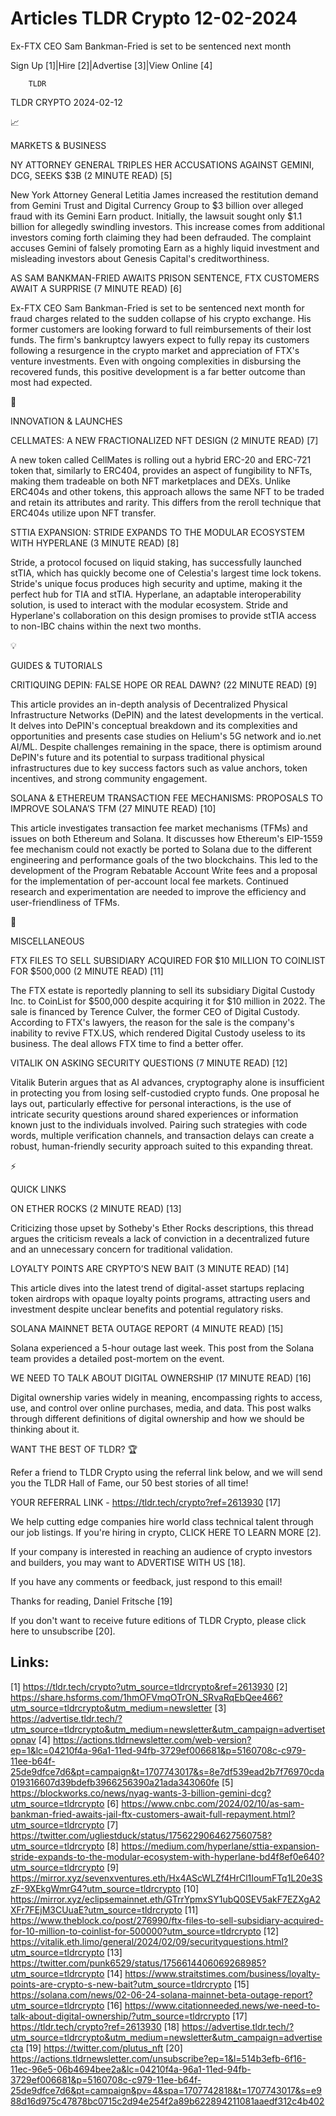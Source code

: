 # Articles TLDR Crypto 12-02-2024

Ex-FTX CEO Sam Bankman-Fried is set to be sentenced next month  

Sign Up [1]|Hire [2]|Advertise [3]|View Online [4] 

		TLDR 

TLDR CRYPTO 2024-02-12

📈 

MARKETS & BUSINESS

 NY ATTORNEY GENERAL TRIPLES HER ACCUSATIONS AGAINST GEMINI, DCG,
SEEKS $3B (2 MINUTE READ) [5] 

 New York Attorney General Letitia James increased the restitution
demand from Gemini Trust and Digital Currency Group to $3 billion over
alleged fraud with its Gemini Earn product. Initially, the lawsuit
sought only $1.1 billion for allegedly swindling investors. This
increase comes from additional investors coming forth claiming they
had been defrauded. The complaint accuses Gemini of falsely promoting
Earn as a highly liquid investment and misleading investors about
Genesis Capital's creditworthiness. 

 AS SAM BANKMAN-FRIED AWAITS PRISON SENTENCE, FTX CUSTOMERS AWAIT A
SURPRISE (7 MINUTE READ) [6] 

 Ex-FTX CEO Sam Bankman-Fried is set to be sentenced next month for
fraud charges related to the sudden collapse of his crypto exchange.
His former customers are looking forward to full reimbursements of
their lost funds. The firm's bankruptcy lawyers expect to fully repay
its customers following a resurgence in the crypto market and
appreciation of FTX's venture investments. Even with ongoing
complexities in disbursing the recovered funds, this positive
development is a far better outcome than most had expected. 

🚀 

INNOVATION & LAUNCHES

 CELLMATES: A NEW FRACTIONALIZED NFT DESIGN (2 MINUTE READ) [7] 

 A new token called CellMates is rolling out a hybrid ERC-20 and
ERC-721 token that, similarly to ERC404, provides an aspect of
fungibility to NFTs, making them tradeable on both NFT marketplaces
and DEXs. Unlike ERC404s and other tokens, this approach allows the
same NFT to be traded and retain its attributes and rarity. This
differs from the reroll technique that ERC404s utilize upon NFT
transfer. 

 STTIA EXPANSION: STRIDE EXPANDS TO THE MODULAR ECOSYSTEM WITH
HYPERLANE (3 MINUTE READ) [8] 

 Stride, a protocol focused on liquid staking, has successfully
launched stTIA, which has quickly become one of Celestia's largest
time lock tokens. Stride's unique focus produces high security and
uptime, making it the perfect hub for TIA and stTIA. Hyperlane, an
adaptable interoperability solution, is used to interact with the
modular ecosystem. Stride and Hyperlane's collaboration on this design
promises to provide stTIA access to non-IBC chains within the next two
months. 

💡 

GUIDES & TUTORIALS

 CRITIQUING DEPIN: FALSE HOPE OR REAL DAWN? (22 MINUTE READ) [9] 

 This article provides an in-depth analysis of Decentralized Physical
Infrastructure Networks (DePIN) and the latest developments in the
vertical. It delves into DePIN's conceptual breakdown and its
complexities and opportunities and presents case studies on Helium's
5G network and io.net AI/ML. Despite challenges remaining in the
space, there is optimism around DePIN's future and its potential to
surpass traditional physical infrastructures due to key success
factors such as value anchors, token incentives, and strong community
engagement. 

 SOLANA & ETHEREUM TRANSACTION FEE MECHANISMS: PROPOSALS TO IMPROVE
SOLANA’S TFM (27 MINUTE READ) [10] 

 This article investigates transaction fee market mechanisms (TFMs)
and issues on both Ethereum and Solana. It discusses how Ethereum's
EIP-1559 fee mechanism could not exactly be ported to Solana due to
the different engineering and performance goals of the two
blockchains. This led to the development of the Program Rebatable
Account Write fees and a proposal for the implementation of
per-account local fee markets. Continued research and experimentation
are needed to improve the efficiency and user-friendliness of TFMs. 

🦄 

MISCELLANEOUS

 FTX FILES TO SELL SUBSIDIARY ACQUIRED FOR $10 MILLION TO COINLIST FOR
$500,000 (2 MINUTE READ) [11] 

 The FTX estate is reportedly planning to sell its subsidiary Digital
Custody Inc. to CoinList for $500,000 despite acquiring it for $10
million in 2022. The sale is financed by Terence Culver, the former
CEO of Digital Custody. According to FTX's lawyers, the reason for the
sale is the company's inability to revive FTX.US, which rendered
Digital Custody useless to its business. The deal allows FTX time to
find a better offer. 

 VITALIK ON ASKING SECURITY QUESTIONS (7 MINUTE READ) [12] 

 Vitalik Buterin argues that as AI advances, cryptography alone is
insufficient in protecting you from losing self-custodied crypto
funds. One proposal he lays out, particularly effective for personal
interactions, is the use of intricate security questions around shared
experiences or information known just to the individuals involved.
Pairing such strategies with code words, multiple verification
channels, and transaction delays can create a robust, human-friendly
security approach suited to this expanding threat. 

⚡ 

QUICK LINKS

 ON ETHER ROCKS (2 MINUTE READ) [13] 

 Criticizing those upset by Sotheby's Ether Rocks descriptions, this
thread argues the criticism reveals a lack of conviction in a
decentralized future and an unnecessary concern for traditional
validation. 

 LOYALTY POINTS ARE CRYPTO’S NEW BAIT (3 MINUTE READ) [14] 

 This article dives into the latest trend of digital-asset startups
replacing token airdrops with opaque loyalty points programs,
attracting users and investment despite unclear benefits and potential
regulatory risks. 

 SOLANA MAINNET BETA OUTAGE REPORT (4 MINUTE READ) [15] 

 Solana experienced a 5-hour outage last week. This post from the
Solana team provides a detailed post-mortem on the event. 

 WE NEED TO TALK ABOUT DIGITAL OWNERSHIP (17 MINUTE READ) [16] 

 Digital ownership varies widely in meaning, encompassing rights to
access, use, and control over online purchases, media, and data. This
post walks through different definitions of digital ownership and how
we should be thinking about it. 

WANT THE BEST OF TLDR? 🏆

Refer a friend to TLDR Crypto using the referral link below, and we
will send you the TLDR Hall of Fame, our 50 best stories of all time!

YOUR REFERRAL LINK - https://tldr.tech/crypto?ref=2613930 [17]

 We help cutting edge companies hire world class technical talent
through our job listings. If you're hiring in crypto, CLICK HERE TO
LEARN MORE [2]. 

If your company is interested in reaching an audience of crypto
investors and builders, you may want to ADVERTISE WITH US [18]. 

If you have any comments or feedback, just respond to this email! 

Thanks for reading, 
Daniel Fritsche [19] 

If you don't want to receive future editions of TLDR Crypto,
please click here to unsubscribe [20]. 

 

Links:
------
[1] https://tldr.tech/crypto?utm_source=tldrcrypto&ref=2613930
[2] https://share.hsforms.com/1hmOFVmqOTrON_SRvaRqEbQee466?utm_source=tldrcrypto&utm_medium=newsletter
[3] https://advertise.tldr.tech/?utm_source=tldrcrypto&utm_medium=newsletter&utm_campaign=advertisetopnav
[4] https://actions.tldrnewsletter.com/web-version?ep=1&lc=04210f4a-96a1-11ed-94fb-3729ef006681&p=5160708c-c979-11ee-b64f-25de9dfce7d6&pt=campaign&t=1707743017&s=8e7df539ead2b7f76970cda019316607d39bdefb3966256390a21ada343060fe
[5] https://blockworks.co/news/nyag-wants-3-billion-gemini-dcg?utm_source=tldrcrypto
[6] https://www.cnbc.com/2024/02/10/as-sam-bankman-fried-awaits-jail-ftx-customers-await-full-repayment.html?utm_source=tldrcrypto
[7] https://twitter.com/ugliestduck/status/1756229064627560758?utm_source=tldrcrypto
[8] https://medium.com/hyperlane/sttia-expansion-stride-expands-to-the-modular-ecosystem-with-hyperlane-bd4f8ef0e640?utm_source=tldrcrypto
[9] https://mirror.xyz/sevenxventures.eth/Hx4AScWLZf4HrCl1IoumFTq1L20e3SzF-9XEkgWmrG4?utm_source=tldrcrypto
[10] https://mirror.xyz/eclipsemainnet.eth/GTrrYpmxSY1ubQ0SEV5akF7EZXgA2XFr7FEjM3CUuaE?utm_source=tldrcrypto
[11] https://www.theblock.co/post/276990/ftx-files-to-sell-subsidiary-acquired-for-10-million-to-coinlist-for-500000?utm_source=tldrcrypto
[12] https://vitalik.eth.limo/general/2024/02/09/securityquestions.html?utm_source=tldrcrypto
[13] https://twitter.com/punk6529/status/1756614406069268985?utm_source=tldrcrypto
[14] https://www.straitstimes.com/business/loyalty-points-are-crypto-s-new-bait?utm_source=tldrcrypto
[15] https://solana.com/news/02-06-24-solana-mainnet-beta-outage-report?utm_source=tldrcrypto
[16] https://www.citationneeded.news/we-need-to-talk-about-digital-ownership/?utm_source=tldrcrypto
[17] https://tldr.tech/crypto?ref=2613930
[18] https://advertise.tldr.tech/?utm_source=tldrcrypto&utm_medium=newsletter&utm_campaign=advertisecta
[19] https://twitter.com/plutus_nft
[20] https://actions.tldrnewsletter.com/unsubscribe?ep=1&l=514b3efb-6f16-11ec-96e5-06b4694bee2a&lc=04210f4a-96a1-11ed-94fb-3729ef006681&p=5160708c-c979-11ee-b64f-25de9dfce7d6&pt=campaign&pv=4&spa=1707742818&t=1707743017&s=e988d16d975c47878bc0715c2d94e254f2a89b622894211081aaedf312c4b402